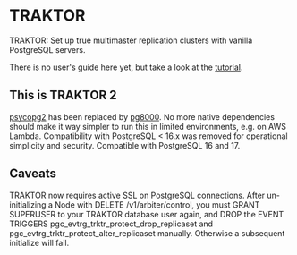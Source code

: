 # TRAKTOR
TRAKTOR: Set up true multimaster replication clusters with vanilla PostgreSQL servers.

There is no user's guide here yet, but take a look at the [tutorial](https://github.com/ergo70/TRAKTOR/blob/main/doc/TRAKTOR_tutorial.md).

## This is TRAKTOR 2
[psycopg2](https://pypi.org/project/psycopg2/) has been replaced by [pg8000](https://pypi.org/project/pg8000/). No more native dependencies should make it way simpler to run this in limited environments, e.g. on AWS Lambda.
Compatibility with PostgreSQL < 16.x was removed for operational simplicity and security. Compatible with PostgreSQL 16 and 17.

## Caveats
TRAKTOR now requires active SSL on PostgreSQL connections.
After un-initializing a Node with DELETE /v1/arbiter/control, you must GRANT SUPERUSER to your TRAKTOR database user again, and DROP the EVENT TRIGGERS pgc_evtrg_trktr_protect_drop_replicaset and pgc_evtrg_trktr_protect_alter_replicaset manually. Otherwise a subsequent initialize will fail. 
